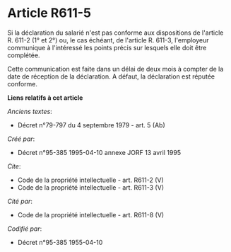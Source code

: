 # Article R611-5

Si la déclaration du salarié n'est pas conforme aux dispositions de l'article R. 611-2 (1° et 2°) ou, le cas échéant, de
l'article R. 611-3, l'employeur communique à l'intéressé les points précis sur lesquels elle doit être complétée. 

Cette communication est faite dans un délai de deux mois à compter de la date de réception de la déclaration. A défaut, la
déclaration est réputée conforme.

**Liens relatifs à cet article**

_Anciens textes_:

  - Décret n°79-797 du 4 septembre 1979 - art. 5 (Ab)

_Créé par_:

  - Décret n°95-385 1995-04-10 annexe JORF 13 avril 1995

_Cite_:

  - Code de la propriété intellectuelle - art. R611-2 (V)
  - Code de la propriété intellectuelle - art. R611-3 (V)

_Cité par_:

  - Code de la propriété intellectuelle - art. R611-8 (V)

_Codifié par_:

  - Décret n°95-385 1955-04-10
